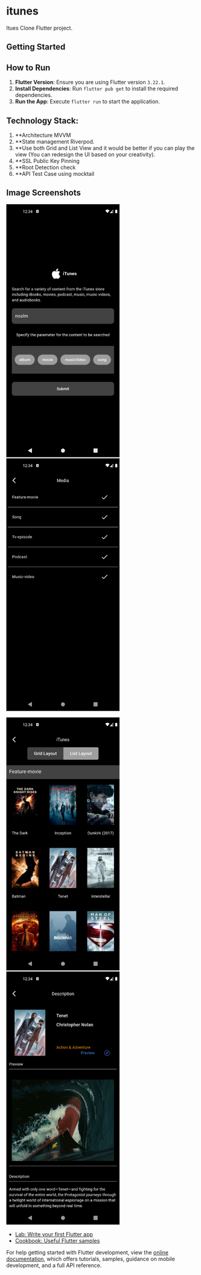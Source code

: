 # itunes

Itues Clone Flutter project.

## Getting Started

## How to Run

1. **Flutter Version**: Ensure you are using Flutter version `3.22.1`.
2. **Install Dependencies**: Run `flutter pub get` to install the required dependencies.
3. **Run the App**: Execute `flutter run` to start the application.

## Technology Stack:
1. **Architecture MVVM
2. **State management Riverpod.
3. **Use both Grid and List View and it would be better if you can play the view (You can redesign the UI based on your creativity).
4. **SSL Public Key Pinning
5. **Root Detection check
6. **API Test Case using mocktail

## Image Screenshots

<p float="center">
  <img src="./screenshots/android/Screenshot_1723446252.png" alt="Screenshot" width="300"/>
  <img src="./screenshots/android/Screenshot_1723446274.png" alt="Screenshot" width="300"/>
</p>
<p float="center">
  <img src="./screenshots/android/Screenshot_1723446280.png" alt="Screenshot" width="300"/>
  <img src="./screenshots/android/Screenshot_1723446285.png" alt="Screenshot" width="300"/>
</p>


- [Lab: Write your first Flutter app](https://docs.flutter.dev/get-started/codelab)
- [Cookbook: Useful Flutter samples](https://docs.flutter.dev/cookbook)

For help getting started with Flutter development, view the
[online documentation](https://docs.flutter.dev/), which offers tutorials,
samples, guidance on mobile development, and a full API reference.
